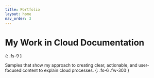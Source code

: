 ```yaml
---
title: Portfolio
layout: home
nav_order: 3
---
```


# My Work in Cloud Documentation
{: .fs-9 }

Samples that show my approach to creating clear, actionable, and user-focused content to explain cloud processes.
{: .fs-6 .fw-300 }

